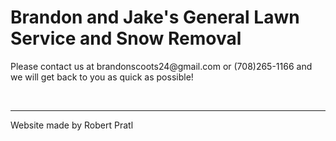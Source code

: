 <h1> Brandon and Jake's General Lawn Service and Snow Removal </h1>

<p> Please contact us at brandonscoots24@gmail.com or (708)265-1166 and we will get back to you as quick as possible! </p>

<br>
<hr>
Website made by Robert Pratl
